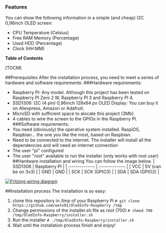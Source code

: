 ### Features
You can show the following information in a simple (and cheap) I2C 0,96inch OLED screen:
- CPU Temperature (Celsius)
- Free RAM Memory (Percentage)
- Used HDD (Percentage)
- Clock (HH:MM)

**Table of Contents**

[TOCM]

##Prerequisites
After the installation process, you need to meet a series of hardware and software requirements:
###Hardware requirements:
- Raspberry PI: Any model. Although this project has been tested on Raspberry PI Zero 2 W, Raspberry PI 3 and Raspberry PI 4.
- SSD1306: I2C (4 pin) 0,96inch 128x64 px OLED Display: You can buy it on Aliexpress, Amazon or Adafruit.
- MicroSD with sufficient space to alocate this project (3Mb).
- 4 cables to wire the screen to the GPIOs in the Raspberry PI.
###Software requirements:
- You need (obviously) the operative system installed. RaspiOS, Raspbian... the one you like the most, based on Raspbian.
- Need to be connected to the internet. The installer will install all the dependencies and will need an internet connection
- The user "pi" configured
- The user "root" available to run the installer (only works with root user)
##Hardware installation and wiring
You can follow the image below.
|  SSD1306  | Raspberry PI  |
| :------------: | :------------: |
|  VCC |  5V (can be on 3v3)  |
|  GND | GND  |
|  SCK |  SCK (GPIO3)  |
|  SDA | SDA (GPIO2)  |


[![Fritzing wiring diagram](github "Fritzing wiring diagram")](https://github.com/weto91/OledInfo-Raspberry/blob/main/oled_wiring.jpg?raw=true "Fritzing wiring diagram")

##Installation process
The installation is so easy:
1. clone this repository in /tmp of your Raspberry Pi
`# git clone https://github.com/weto91/OledInfo-Raspberry /tmp`
2. Change permissions of the installer.sh file as root (700)
`# chmod 700 /tmp/OledInfo-Raspberry/installer.sh`
3. Run the installer
`# ./tmp/OledInfo-Raspberry/installer.sh`
4. Wait until the installation process finish and enjoy!

